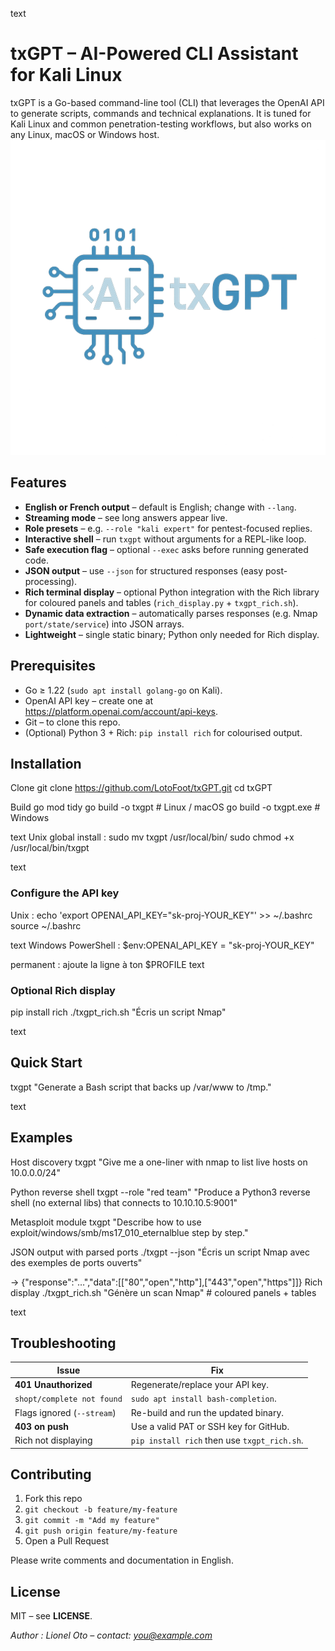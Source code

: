 text
# txGPT – AI-Powered CLI Assistant for Kali Linux

txGPT is a Go-based command-line tool (CLI) that leverages the OpenAI API to generate scripts, commands and technical explanations. It is tuned for Kali Linux and common penetration-testing workflows, but also works on any Linux, macOS or Windows host.  
![txGPT demo](images/txGPT.png)

## Features
- **English or French output** – default is English; change with `--lang`.
- **Streaming mode** – see long answers appear live.
- **Role presets** – e.g. `--role "kali expert"` for pentest-focused replies.
- **Interactive shell** – run `txgpt` without arguments for a REPL-like loop.
- **Safe execution flag** – optional `--exec` asks before running generated code.
- **JSON output** – use `--json` for structured responses (easy post-processing).
- **Rich terminal display** – optional Python integration with the Rich library for coloured panels and tables (`rich_display.py` + `txgpt_rich.sh`).
- **Dynamic data extraction** – automatically parses responses (e.g. Nmap `port/state/service`) into JSON arrays.
- **Lightweight** – single static binary; Python only needed for Rich display.

## Prerequisites
- Go ≥ 1.22 (`sudo apt install golang-go` on Kali).
- OpenAI API key – create one at <https://platform.openai.com/account/api-keys>.
- Git – to clone this repo.
- (Optional) Python 3 + Rich: `pip install rich` for colourised output.

## Installation
Clone
git clone https://github.com/LotoFoot/txGPT.git
cd txGPT

Build
go mod tidy
go build -o txgpt # Linux / macOS
go build -o txgpt.exe # Windows

text
Unix global install :
sudo mv txgpt /usr/local/bin/
sudo chmod +x /usr/local/bin/txgpt

text

### Configure the API key
Unix :
echo 'export OPENAI_API_KEY="sk-proj-YOUR_KEY"' >> ~/.bashrc
source ~/.bashrc

text
Windows PowerShell :
$env:OPENAI_API_KEY = "sk-proj-YOUR_KEY"

permanent : ajoute la ligne à ton $PROFILE
text

### Optional Rich display
pip install rich
./txgpt_rich.sh "Écris un script Nmap"

text

## Quick Start
txgpt "Generate a Bash script that backs up /var/www to /tmp."

text

## Examples
Host discovery
txgpt "Give me a one-liner with nmap to list live hosts on 10.0.0.0/24"

Python reverse shell
txgpt --role "red team" "Produce a Python3 reverse shell (no external libs) that connects to 10.10.10.5:9001"

Metasploit module
txgpt "Describe how to use exploit/windows/smb/ms17_010_eternalblue step by step."

JSON output with parsed ports
./txgpt --json "Écris un script Nmap avec des exemples de ports ouverts"

→ {"response":"…","data":[["80","open","http"],["443","open","https"]]}
Rich display
./txgpt_rich.sh "Génère un scan Nmap" # coloured panels + tables

text

## Troubleshooting
| Issue | Fix |
|-------|-----|
| **401 Unauthorized** | Regenerate/replace your API key. |
| `shopt/complete not found` | `sudo apt install bash-completion`. |
| Flags ignored (`--stream`) | Re-build and run the updated binary. |
| **403 on push** | Use a valid PAT or SSH key for GitHub. |
| Rich not displaying | `pip install rich` then use `txgpt_rich.sh`. |

## Contributing
1. Fork this repo  
2. `git checkout -b feature/my-feature`  
3. `git commit -m "Add my feature"`  
4. `git push origin feature/my-feature`  
5. Open a Pull Request

Please write comments and documentation in English.

## License
MIT – see **LICENSE**.

*Author : Lionel Oto – contact: you@example.com*


